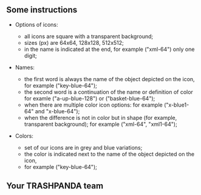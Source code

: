 ﻿
## Some instructions

* Options of icons:
   * all icons are square with a transparent background;
   * sizes (px) are 64x64, 128x128, 512x512;
   * in the name is indicated at the end,
      for example ("xml-64")
      only one digit;
 
* Names:
   * the first word is always the name of the object depicted on the icon,
   for example ("key-blue-64");
   * the second word is a continuation of the name or definition of color
   for examle ("a-up-blue-128") or ("basket-blue-64");
  * when there are multiple color icon options:
  for example ("x-blue1-64" and "x-blue-64");
  * when the difference is not in color but in shape (for example, transparent background);
  for example ("xml-64", "xml1-64");

 
* Colors:
   * set of our icons are in grey and blue variations;
   * the color is indicated next to the name of the object depicted on the icon,
   * for example ("key-blue-64");

## Your   TRASHPANDA   team

  
      
     



